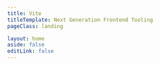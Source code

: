 ```yaml
---
title: Vite
titleTemplate: Next Generation Frontend Tooling
pageClass: landing

layout: home
aside: false
editLink: false
---
```


<script setup>
import Hero from './.vitepress/theme/components/landing/Hero.vue'
import HomeSponsors from './.vitepress/theme/components/HomeSponsors.vue'
</script>

<div class="VPHome">
<Hero/>
<HomeSponsors/>
</div>

<style>

</style>
